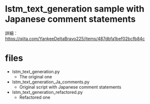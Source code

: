 # lstm_text_generation sample with Japanese comment statements

詳細：
https://qiita.com/YankeeDeltaBravo225/items/487dbfa1bef02bcfb84c

# files

- lstm_text_generation.py
  + The original one
- lstm_text_generation_Ja_comments.py
  + Original script with Japanese comment statements
- lstm_text_generation_refactored.py
  + Refactored one
